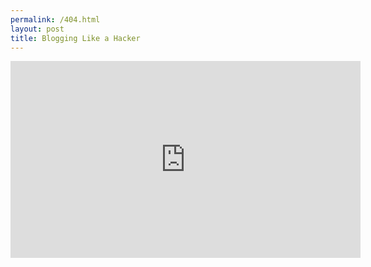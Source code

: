 ```yaml
---
permalink: /404.html
layout: post
title: Blogging Like a Hacker
---
```


<iframe width="560" height="315" src="https://www.youtube-nocookie.com/embed/dQw4w9WgXcQ?controls=0" title="YouTube video player" frameborder="0" allow="accelerometer; autoplay; clipboard-write; encrypted-media; gyroscope; picture-in-picture; web-share" allowfullscreen></iframe>


